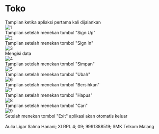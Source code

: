 # Toko
Tampilan ketika apliaksi pertama kali dijalankan<br>
![1](https://cloud.githubusercontent.com/assets/22268453/25433888/5684b46c-2ab4-11e7-90c1-6998b2d2a06d.PNG)<br>
Tampilan setelah menekan tombol "Sign Up"<br>
![2](https://cloud.githubusercontent.com/assets/22268453/25433890/568af3f4-2ab4-11e7-89a0-abbcb9645821.PNG)<br>
Tampilan setelah menekan tombol "Sign In"<br>
![3](https://cloud.githubusercontent.com/assets/22268453/25433895/5769584c-2ab4-11e7-8d9c-a660d9a53af3.PNG)<br>
Mengisi data<br>
![4](https://cloud.githubusercontent.com/assets/22268453/25433891/5696797c-2ab4-11e7-9efb-32024f3729f6.PNG)<br>
Tampilan setelah menekan tombol "Simpan"<br>
![5](https://cloud.githubusercontent.com/assets/22268453/25433896/5771e0ac-2ab4-11e7-8b27-f7d965c2ef15.PNG)<br>
Tampilan setelah menekan tombol "Ubah"<br>
![6](https://cloud.githubusercontent.com/assets/22268453/25433892/56db7b1c-2ab4-11e7-8a73-44b979600225.PNG)<br>
Tampilan setelah menekan tombol "Bersihkan"<br>
![7](https://cloud.githubusercontent.com/assets/22268453/25433894/575f250c-2ab4-11e7-88bf-66685c4acc67.PNG)<br>
Tampilan setelah menekan tombol "Hapus"<br>
![8](https://cloud.githubusercontent.com/assets/22268453/25433889/5687918c-2ab4-11e7-9966-e30bc9184e5b.PNG)<br>
Tampilan setelah menekan tombol "Cari"<br>
![9](https://cloud.githubusercontent.com/assets/22268453/25440468/c2b2b0e8-2ac9-11e7-9b3f-2d92b46eceed.PNG)<br>
Setelah menekan tombol "Exit" aplikasi akan otomatis keluar<br><br>
Aulia Ligar Salma Hanani; XI RPL 4; 09; 9991388519; SMK Telkom Malang
